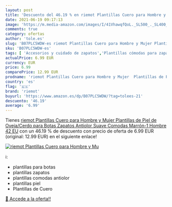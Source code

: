 ```yaml
---
layout: post
title: 'Descuento del 46.19 % en riemot Plantillas Cuero para Hombre y Mu'
date: 2021-06-19 09:17:13
image: 'https://m.media-amazon.com/images/I/41VhawqfQoL._SL500_._SL400_.jpg'
comments: true
category: ofertas
author: 'tole.es'
slug: 'B07PLC5WDW-es riemot Plantillas Cuero para Hombre y Mujer Plantillas de...'
sku: 'B07PLC5WDW-es'
tags: [ 'Accesorios y cuidado de zapatos','Plantillas cómodas para zapatos','Plantillas para zapatos','Zapatos y complementos','riemot','zapatos', ]
actualPrice: 6.99 EUR
currency: EUR
price: 6.99
comparePrice: 12.99 EUR
prodname: 'riemot Plantillas Cuero para Hombre y Mujer  Plantillas de Piel de Oveja/Cerdo para Botas Zapatos  Antiolor Suave Comodas Marrón-1 Hombre 42 EU'
country: 'es'
flag: '🇪🇸'
brand: 'riemot'
buyurl: 'https://www.amazon.es/dp/B07PLC5WDW/?tag=tolees-21'
descuento: '46.19'
average: '6.99'
---
```


Tienes [riemot Plantillas Cuero para Hombre y Mujer  Plantillas de Piel de Oveja/Cerdo para Botas Zapatos  Antiolor Suave Comodas Marrón-1 Hombre 42 EU](https://www.amazon.es/dp/B07PLC5WDW/?tag=tolees-21) con un 46.19 % de descuento con precio de oferta de 6.99 EUR (original: 12.99 EUR) en el siguiente enlace!

[![riemot Plantillas Cuero para Hombre y Mu](https://m.media-amazon.com/images/I/41VhawqfQoL._SL500_._SL400_.jpg)](https://www.amazon.es/dp/B07PLC5WDW/?tag=tolees-21)

ℹ️:

- plantillas para botas
- plantillas zapatos
- plantillas comodas antiolor
- plantillas piel
- Plantillas de Cuero

[🛒 Accede a la oferta!!](https://www.amazon.es/dp/B07PLC5WDW/?tag=tolees-21)
